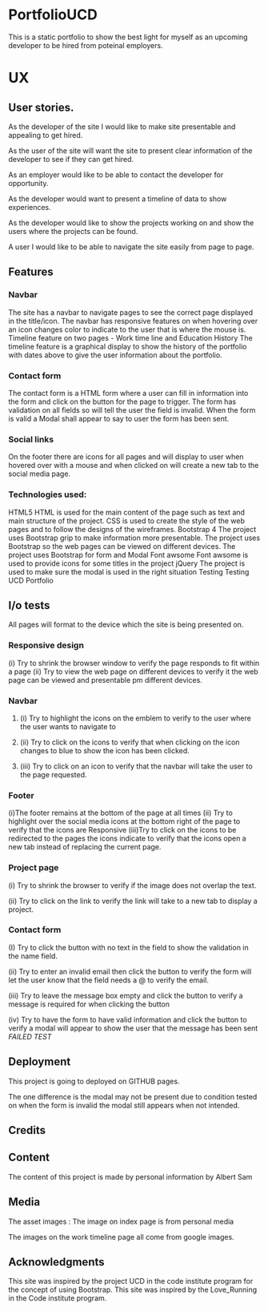 # PortfolioUCD

This is a static portfolio to show the best light for myself as an upcoming developer to be hired from poteinal employers.

# UX

## User stories.

As the developer of the site I would like to make site presentable and appealing to get hired.

As the user of the site will want the site to present clear information of the developer to see if they can get hired.

As an employer would like to be able to contact the developer for opportunity.

As the developer would want to present a timeline of data to show experiences.

As the developer would like to show the projects working on and show the users where the projects can be found.

A user I would like to be able to navigate the site easily from page to page.

## Features

### Navbar
The site has a navbar to navigate pages to see the correct page displayed in the title/icon.
The navbar has responsive features on when hovering over an icon changes color to indicate to the user that is where the mouse is.
Timeline feature on two pages - Work time line and Education History
The timeline feature is a graphical display to show the history of the portfolio with dates above to give the user information about the portfolio.

### Contact form
The contact form is a HTML form where a user can fill in information into the form and click on the button for the page to trigger.
The form has validation on all fields so will tell the user the field is invalid. When the form is valid a Modal shall appear to say to user the form has been sent.

### Social links
On the footer there are icons for all pages and will display to user when hovered over with a mouse and when clicked on will create a new tab to the social media page.

### Technologies used:
HTML5
HTML is used for the main content of the page such as text and main structure of the project.
CSS is used to create the style of the web pages and to follow the designs of the wireframes.
Bootstrap 4
The project uses Bootstrap grip to make information more presentable.
The project uses Bootstrap so the web pages can be viewed on different devices.
The project uses Bootstrap for form and Modal
Font awsome
Font awsome is used to provide icons for some titles in the project
jQuery
The project is used to make sure the modal is used in the right situation
Testing
Testing UCD Portfolio

## I/o tests

All pages will format to the device which the site is being presented on.
### Responsive design
(i) Try to shrink the browser window to verify the page responds to fit within a page
(ii) Try to view the web page on different devices to verify it the web page can be viewed and presentable pm different devices.

### Navbar

1. (i) Try to highlight the icons on the emblem to verify to the user where the user wants to navigate to

1. (ii) Try to click on the icons to verify that when clicking on the icon changes to blue to show the icon has been clicked.

1. (iii) Try to click on an icon to verify that the navbar will take the user to the page requested.

### Footer
(i)The footer remains at the bottom of the page at all times
(ii) Try to highlight over the social media icons at the bottom right of the page to verify that the icons are Responsive
(iii)Try to click on the icons to be redirected to the pages the icons indicate to verify that the icons open a new tab instead of replacing the current page.

### Project page
(i) Try to shrink the browser to verify if the image does not overlap the text.

(ii) Try to click on the link to verify the link will take to a new tab to display a project.

### Contact form

(I) Try to click the button with no text in the field to show the validation in the name field.

(ii) Try to enter an invalid email then click the button to verify the form will let the user know that the field needs a @ to verify the email.

(iii) Try to leave the message box empty and click the button to verify a message is required for when clicking the button

(iv) Try to have the form to have valid information and click the button to verify a modal will appear to show the user that the message has been sent *FAILED TEST*

## Deployment
This project is going to deployed on GITHUB pages.

The one difference is the modal may not be present due to condition tested on when the form is invalid the modal still appears when not intended.

## Credits

## Content
The content of this project is made by personal information by Albert Sam

## Media
The asset images :
The image on index page is from personal media

The images on the work timeline page all come from google images.
## Acknowledgments
This site was inspired by the project UCD in the code institute program for the concept of using Bootstrap.
This site was inspired by the Love_Running in the Code institute program.
